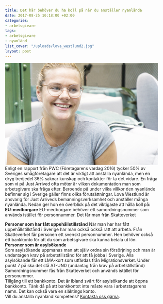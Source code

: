 ```yaml
---
title: Det här behöver du ha koll på när du anställer nyanlända
date: 2017-08-25 10:18:00 +02:00
categories:
- arbetsgivare
tags:
- arbetsgivare
- nyanländ
list_cover: "/uploads/lova_westlund2.jpg"
layout: post
---
```


![lova_westlund2.jpg](/uploads/lova_westlund2.jpg)Enligt en rapport från PWC (Företagarens vardag 2016) tycker 50% av Sveriges smågföretagare att det är viktigt att anställa nyanlända, men en dryg tredjedel 36% saknar kunskap och kontakter för ta det vidare. En fråga som vi på Just Arrived ofta möter är vilken dokumentation man som arbetsgivare ska fråga efter. Beroende på under vilka villkor den nyanlände befinner sig i Sverige gäller finns olika förutsättningar. Lova Westlund  är ansvarig för Just Arriveds bemanningsverksamhet och anställer många nyanlända. Nedan ger hon en överblick på det viktigaste att hålla koll på:
\
**EU-medborgare**
EU-medborgare behöver ett samordningsnummer som används istället för personnummer. Det får man från Skatteverket

**Personer som har fått uppehållstillstånd**
När man har har fått uppehållstillstånd i Sverige har man också  också rätt att arbeta. Från Skatteverket får personen ett svenskt personnummer. Hen behöver också ett bankkonto för att du som arbetsgivare ska kunna betala ut lön.
\
**Personer som är asylsökande**\
Som asylsökande uppmanas man att själv ordna sin försörjning och man är undantagen  krav på arbetstillstånd för att få jobba i Sverige. Alla asylsökande får ett LMA-kort som utfärdas från Migrationsverket. Under punkt 7 på ska det stå AT-UND (undantag från krav på arbetstillstånd)
\
Samordningsnummer fås  från Skatteverket och används istället för personummer.
\
Tillgång till ett bankkonto. Det är ibland svårt för asylsökande att öppna bankkonto. Tänk då på att bankkontot inte måste vara i arbetstagarens namn. Det kan också vara en släktings konto.
\
Vill du anställa nyanländ kompetens? [Kontakta oss gärna](https://justarrived.se/company/#post-job-now).
